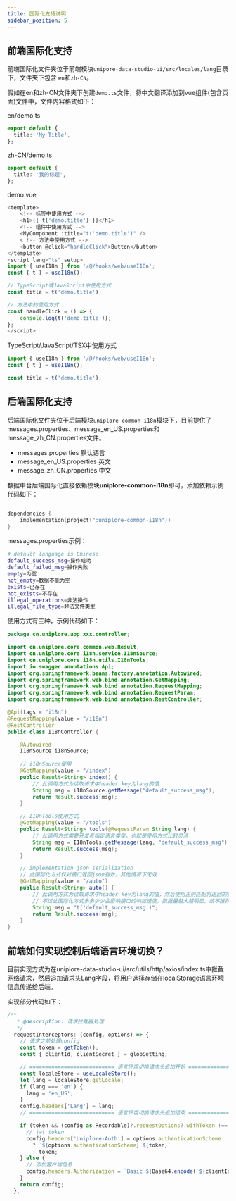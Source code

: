 ```yaml
---
title: 国际化支持说明
sidebar_position: 5
---
```


## 前端国际化支持

前端国际化文件夹位于前端模块`unipore-data-studio-ui/src/locales/lang`目录下，文件夹下包含 `en`和`zh-CN`。

假如在en和zh-CN文件夹下创建`demo.ts`文件，将中文翻译添加到vue组件(包含页面)文件中，文件内容格式如下：

en/demo.ts

```typescript
export default {
  title: 'My Title',
};

```

zh-CN/demo.ts

```typescript
export default {
  title: '我的标题',
};

```

demo.vue

```typescript
<template>
    <!-- 标签中使用方式 -->
    <h1>{{ t('demo.title') }}</h1>
    <!-- 组件中使用方式 -->
    <MyComponent :title="t('demo.title')" />
    < !-- 方法中使用方式 -->
    <button @click="handleClick">Button</button>
</template>
<script lang="ts" setup>
import { useI18n } from '/@/hooks/web/useI18n';
const { t } = useI18n();

// TypeScript或JavaScript中使用方式
const title = t('demo.title');

// 方法中的使用方式
const handleClick = () => {
    console.log(t('demo.title'));
};
</script>
```

TypeScript/JavaScript/TSX中使用方式

```typescript
import { useI18n } from '/@/hooks/web/useI18n';
const { t } = useI18n();

const title = t('demo.title');
```



## 后端国际化支持

后端国际化文件夹位于后端模块`uniplore-common-i18n`模块下，目前提供了messages.properties、message_en_US.properties和message_zh_CN.properties文件。

- messages.properties 默认语言
- message_en_US.properties 英文
- message_zh_CN.properties 中文


数据中台后端国际化直接依赖模块**uniplore-common-i18n**即可，添加依赖示例代码如下：

```kotlin

dependencies {
    implementation(project(":uniplore-common-i18n"))
}
```



messages.properties示例：
```bash
# default language is Chinese
default_success_msg=操作成功
default_failed_msg=操作失败
empty=为空
not_empty=数据不能为空
exists=已存在
not_exists=不存在
illegal_operations=非法操作
illegal_file_type=非法文件类型
```

使用方式有三种，示例代码如下：

```java
package cn.uniplore.app.xxx.controller;

import cn.uniplore.core.common.web.Result;
import cn.uniplore.core.i18n.service.I18nSource;
import cn.uniplore.core.i18n.utils.I18nTools;
import io.swagger.annotations.Api;
import org.springframework.beans.factory.annotation.Autowired;
import org.springframework.web.bind.annotation.GetMapping;
import org.springframework.web.bind.annotation.RequestMapping;
import org.springframework.web.bind.annotation.RequestParam;
import org.springframework.web.bind.annotation.RestController;

@Api(tags = "i18n")
@RequestMapping(value = "/i18n")
@RestController
public class I18nController {

    @Autowired
    I18nSource i18nSource;
    
    // i18nSource使用
    @GetMapping(value = "/index")
    public Result<String> index() {
        // 此调用方式为读取请求中header key为lang的值
        String msg = i18nSource.getMessage("default_success_msg");
        return Result.success(msg);
    }

    // I18nTools使用方式
    @GetMapping(value = "/tools")
    public Result<String> tools(@RequestParam String lang) {
        // 此调用方式需要开发者指定语言类型，也就是使用方式比较灵活
        String msg = I18nTools.getMessage(lang, "default_success_msg");
        return Result.success(msg);
    }

    // implementation json serialization
    // 此国际化方式仅对接口返回json有效，其他情况下无效
    @GetMapping(value = "/auto")
    public Result<String> auto() {
        // 此调用方式为读取请求中header key为lang的值，然后使用正则匹配将返回的数据拦截处理成国际化词条
        // 不过此国际化方式多多少少会影响接口的响应速度，数据量越大越明显，故不推荐使用
        String msg = "t('default_success_msg')";
        return Result.success(msg);
    }
}

```

## 前端如何实现控制后端语言环境切换？

目前实现方式为在uniplore-data-studio-ui/src/utils/http/axios/index.ts中拦截网络请求，然后追加请求头Lang字段，将用户选择存储在localStorage语言环境信息传递给后端。

实现部分代码如下：

```typescript
/**
   * @description: 请求拦截器处理
   */
  requestInterceptors: (config, options) => {
    // 请求之前处理config
    const token = getToken();
    const { clientId, clientSecret } = globSetting;

    // =========================== 语言环境切换请求头追加开始 ===========================
    const localeStore = useLocaleStore();
    let lang = localeStore.getLocale;
    if (lang === 'en') {
      lang = 'en_US';
    }
    config.headers['Lang'] = lang;
    // =========================== 语言环境切换请求头追加结束 ===========================

    if (token && (config as Recordable)?.requestOptions?.withToken !== false) {
      // jwt token
      config.headers['Uniplore-Auth'] = options.authenticationScheme
        ? `${options.authenticationScheme} ${token}`
        : token;
    } else {
      // 添加客户端信息
      config.headers.Authorization = `Basic ${Base64.encode(`${clientId}:${clientSecret}`)}`;
    }
    return config;
  },
```